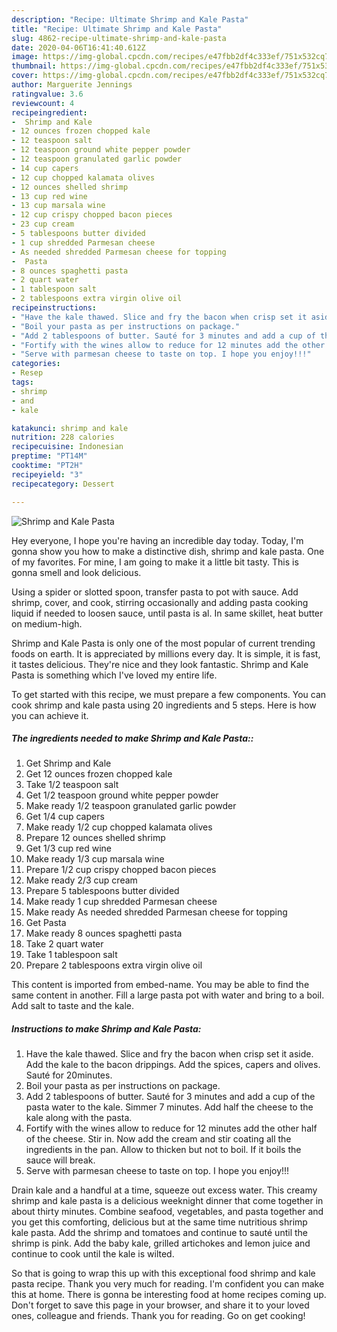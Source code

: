 ```yaml
---
description: "Recipe: Ultimate Shrimp and Kale Pasta"
title: "Recipe: Ultimate Shrimp and Kale Pasta"
slug: 4862-recipe-ultimate-shrimp-and-kale-pasta
date: 2020-04-06T16:41:40.612Z
image: https://img-global.cpcdn.com/recipes/e47fbb2df4c333ef/751x532cq70/shrimp-and-kale-pasta-recipe-main-photo.jpg
thumbnail: https://img-global.cpcdn.com/recipes/e47fbb2df4c333ef/751x532cq70/shrimp-and-kale-pasta-recipe-main-photo.jpg
cover: https://img-global.cpcdn.com/recipes/e47fbb2df4c333ef/751x532cq70/shrimp-and-kale-pasta-recipe-main-photo.jpg
author: Marguerite Jennings
ratingvalue: 3.6
reviewcount: 4
recipeingredient:
-  Shrimp and Kale
- 12 ounces frozen chopped kale
- 12 teaspoon salt
- 12 teaspoon ground white pepper powder
- 12 teaspoon granulated garlic powder
- 14 cup capers
- 12 cup chopped kalamata olives
- 12 ounces shelled shrimp
- 13 cup red wine
- 13 cup marsala wine
- 12 cup crispy chopped bacon pieces
- 23 cup cream
- 5 tablespoons butter divided
- 1 cup shredded Parmesan cheese
- As needed shredded Parmesan cheese for topping
-  Pasta
- 8 ounces spaghetti pasta
- 2 quart water
- 1 tablespoon salt
- 2 tablespoons extra virgin olive oil
recipeinstructions:
- "Have the kale thawed. Slice and fry the bacon when crisp set it aside. Add the kale to the bacon drippings. Add the spices, capers and olives. Sauté for 20minutes."
- "Boil your pasta as per instructions on package."
- "Add 2 tablespoons of butter. Sauté for 3 minutes and add a cup of the pasta water to the kale. Simmer 7 minutes. Add half the cheese to the kale along with the pasta."
- "Fortify with the wines allow to reduce for 12 minutes add the other half of the cheese. Stir in. Now add the cream and stir coating all the ingredients in the pan. Allow to thicken but not to boil. If it boils the sauce will break."
- "Serve with parmesan cheese to taste on top. I hope you enjoy!!!"
categories:
- Resep
tags:
- shrimp
- and
- kale

katakunci: shrimp and kale
nutrition: 228 calories
recipecuisine: Indonesian
preptime: "PT14M"
cooktime: "PT2H"
recipeyield: "3"
recipecategory: Dessert

---
```



![Shrimp and Kale Pasta](https://img-global.cpcdn.com/recipes/e47fbb2df4c333ef/751x532cq70/shrimp-and-kale-pasta-recipe-main-photo.jpg)

Hey everyone, I hope you're having an incredible day today. Today, I'm gonna show you how to make a distinctive dish, shrimp and kale pasta. One of my favorites. For mine, I am going to make it a little bit tasty. This is gonna smell and look delicious.

Using a spider or slotted spoon, transfer pasta to pot with sauce. Add shrimp, cover, and cook, stirring occasionally and adding pasta cooking liquid if needed to loosen sauce, until pasta is al. In same skillet, heat butter on medium-high.

Shrimp and Kale Pasta is only one of the most popular of current trending foods on earth. It is appreciated by millions every day. It is simple, it is fast, it tastes delicious. They're nice and they look fantastic. Shrimp and Kale Pasta is something which I've loved my entire life.


To get started with this recipe, we must prepare a few components. You can cook shrimp and kale pasta using 20 ingredients and 5 steps. Here is how you can achieve it.

##### The ingredients needed to make Shrimp and Kale Pasta::

1. Get  Shrimp and Kale
1. Get 12 ounces frozen chopped kale
1. Take 1/2 teaspoon salt
1. Get 1/2 teaspoon ground white pepper powder
1. Make ready 1/2 teaspoon granulated garlic powder
1. Get 1/4 cup capers
1. Make ready 1/2 cup chopped kalamata olives
1. Prepare 12 ounces shelled shrimp
1. Get 1/3 cup red wine
1. Make ready 1/3 cup marsala wine
1. Prepare 1/2 cup crispy chopped bacon pieces
1. Make ready 2/3 cup cream
1. Prepare 5 tablespoons butter divided
1. Make ready 1 cup shredded Parmesan cheese
1. Make ready As needed shredded Parmesan cheese for topping
1. Get  Pasta
1. Make ready 8 ounces spaghetti pasta
1. Take 2 quart water
1. Take 1 tablespoon salt
1. Prepare 2 tablespoons extra virgin olive oil


This content is imported from embed-name. You may be able to find the same content in another. Fill a large pasta pot with water and bring to a boil. Add salt to taste and the kale. 

##### Instructions to make Shrimp and Kale Pasta:

1. Have the kale thawed. Slice and fry the bacon when crisp set it aside. Add the kale to the bacon drippings. Add the spices, capers and olives. Sauté for 20minutes.
1. Boil your pasta as per instructions on package.
1. Add 2 tablespoons of butter. Sauté for 3 minutes and add a cup of the pasta water to the kale. Simmer 7 minutes. Add half the cheese to the kale along with the pasta.
1. Fortify with the wines allow to reduce for 12 minutes add the other half of the cheese. Stir in. Now add the cream and stir coating all the ingredients in the pan. Allow to thicken but not to boil. If it boils the sauce will break.
1. Serve with parmesan cheese to taste on top. I hope you enjoy!!!


Drain kale and a handful at a time, squeeze out excess water. This creamy shrimp and kale pasta is a delicious weeknight dinner that come together in about thirty minutes. Combine seafood, vegetables, and pasta together and you get this comforting, delicious but at the same time nutritious shrimp kale pasta. Add the shrimp and tomatoes and continue to sauté until the shrimp is pink. Add the baby kale, grilled artichokes and lemon juice and continue to cook until the kale is wilted. 

So that is going to wrap this up with this exceptional food shrimp and kale pasta recipe. Thank you very much for reading. I'm confident you can make this at home. There is gonna be interesting food at home recipes coming up. Don't forget to save this page in your browser, and share it to your loved ones, colleague and friends. Thank you for reading. Go on get cooking!
